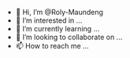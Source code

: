 - 👋 Hi, I’m @Roly-Maundeng
- 👀 I’m interested in ...
- 🌱 I’m currently learning ...
- 💞️ I’m looking to collaborate on ...
- 📫 How to reach me ...

<!---
Roly-Maundeng/Roly-Maundeng is a ✨ special ✨ repository because its `README.md` (this file) appears on your GitHub profile.
You can click the Preview link to take a look at your changes.
--->
